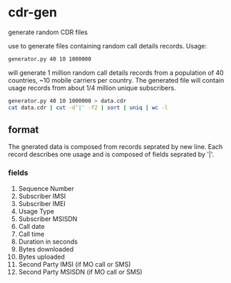 # cdr-gen

generate random CDR files

use to generate files containing random call details records.
Usage:

```bash
generator.py 40 10 1000000
```

will generate 1 million random call details records from a population of
40 countries, ~10 mobile carriers per country.
The generated file will contain usage records from about 1/4 million unique subscribers.

```bash
generator.py 40 10 1000000 > data.cdr
cat data.cdr | cut -d'|' -f2 | sort | uniq | wc -l
```

## format
The gnerated data is composed from records seprated by new line.
Each record describes one usage and is composed of fields seprated by '|'.

### fields

1. Sequence Number
2. Subscriber IMSI
3. Subscriber IMEI
4. Usage Type
5. Subscriber MSISDN
6. Call date
7. Call time
8. Duration in seconds
9. Bytes downloaded
10. Bytes uploaded
11. Second Party IMSI (if MO call or SMS)
12. Second Party MSISDN (if MO call or SMS)
